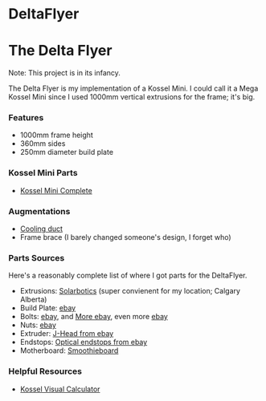# DeltaFlyer
<H1>The Delta Flyer</H1>
Note: This project is in its infancy. 

The Delta Flyer is my implementation of a Kossel Mini. I could call it a Mega Kossel Mini since I used 1000mm vertical extrusions for the frame; it's big.

<H3>Features</H3>
<UL>
<LI>1000mm frame height</LI>
<LI>360mm sides</LI>
<LI>250mm diameter build plate</LI>
</UL>

<H3>Kossel Mini Parts</h3>
<ul>
<li><a href="http://www.thingiverse.com/thing:287103">Kossel Mini Complete</a></li>
</ul>

<H3>Augmentations</H3>
<UL>
<LI><a href="http://www.thingiverse.com/thing:225126">Cooling duct</a></LI>
<LI>Frame brace (I barely changed someone's design, I forget who)</LI>
</UL>

<H3>Parts Sources</H3>
Here's a reasonably complete list of where I got parts for the DeltaFlyer.
<UL>
<LI>Extrusions: <a href="http://solarbotics.com">Solarbotics</a> (super convienent for my location; Calgary Alberta)</LI>
<LI>Build Plate: <a href="http://www.ebay.ca/itm/281922358523">ebay</a></LI>
<LI>Bolts: <a href="http://www.ebay.ca/itm/181888160934">ebay</a>, and <a href="http://www.ebay.ca/itm/311508638157">More ebay</a>, even more <a href="http://www.ebay.ca/itm/361012121675">ebay</a></LI>
<LI>Nuts: <a href="http://www.ebay.ca/itm/381266895470">ebay</a></LI>
<LI>Extruder: <a href="http://www.ebay.ca/itm/381482847364">J-Head from ebay</a></LI>
<LI>Endstops: <a href="http://www.ebay.ca/itm/281683135744">Optical endstops from ebay</a></LI>
<LI>Motherboard: <a href="http://shop.uberclock.com/collections/smoothie/products/smoothieboard">Smoothieboard</a></LI>
</UL>

<H3>Helpful Resources</H3>
<UL>
<LI><a href="https://github.com/Jaydmdigital/mk_visual_calc.git">Kossel Visual Calculator</a></LI>
</UL>
